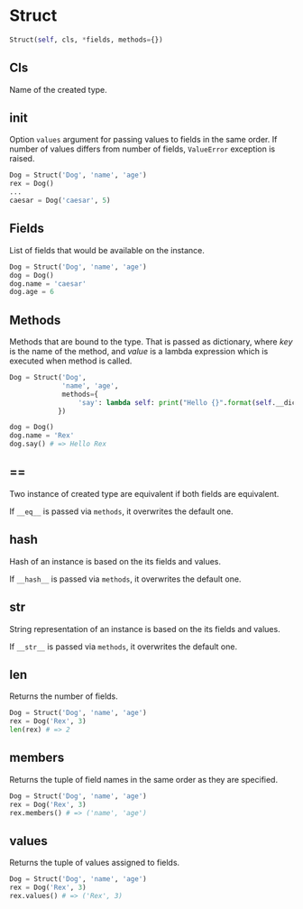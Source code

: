 <h1 id="esu.struct.Struct">Struct</h1>

```py
Struct(self, cls, *fields, methods={})
```

## Cls

Name of the created type.

## __init__

Option `values` argument for passing values to fields in the same order.
If number of values differs from number of fields, `ValueError` exception is 
raised.

```py
Dog = Struct('Dog', 'name', 'age')
rex = Dog()
...
caesar = Dog('caesar', 5)
```

## Fields

List of fields that would be available on the instance.

```py
Dog = Struct('Dog', 'name', 'age')
dog = Dog()
dog.name = 'caesar'
dog.age = 6
```

## Methods

Methods that are bound to the type. That is passed as dictionary, where *key* is
the name of the method, and *value* is a lambda expression which is executed
when method is called.

```py
Dog = Struct('Dog', 
             'name', 'age', 
             methods={
                 'say': lambda self: print("Hello {}".format(self.__dict__['name']))
            })

dog = Dog()
dog.name = 'Rex'
dog.say() # => Hello Rex
```

## ==

Two instance of created type are equivalent if both fields are equivalent.

If `__eq__` is passed via `methods`, it overwrites the default one.

## hash

Hash of an instance is based on the its fields and values.

If `__hash__` is passed via `methods`, it overwrites the default one.

## str

String representation of an instance is based on the its fields and values.

If `__str__` is passed via `methods`, it overwrites the default one.

## len

Returns the number of fields.

```py
Dog = Struct('Dog', 'name', 'age')
rex = Dog('Rex', 3)
len(rex) # => 2
```

## members

Returns the tuple of field names in the same order as they are specified.

```py
Dog = Struct('Dog', 'name', 'age')
rex = Dog('Rex', 3)
rex.members() # => ('name', 'age')
```

## values

Returns the tuple of values assigned to fields.

```py
Dog = Struct('Dog', 'name', 'age')
rex = Dog('Rex', 3)
rex.values() # => ('Rex', 3)
```






